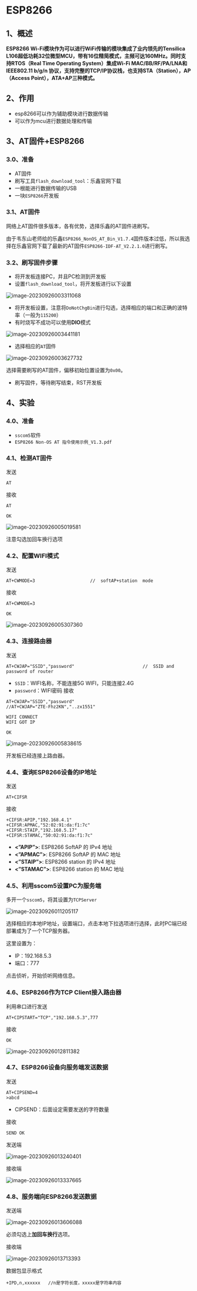 # ESP8266

## 1、概述

**ESP8266 Wi-Fi模块作为可以进行WiFi传输的模块集成了业内领先的Tensilica L106超低功耗32位微型MCU，带有16位精简模式，主频可达160MHz。同时支持RTOS（Real Time Operating System）集成Wi-Fi MAC/BB/RF/PA/LNA和 IEEE802.11 b/g/n 协议，支持完整的TCP/IP协议栈，也支持STA（Station），AP（Access Point），ATA+AP三种模式。**

## 2、作用

- esp8266可以作为辅助模块进行数据传输
- 可以作为mcu进行数据处理和传输

## 3、AT固件+ESP8266

### 3.0、准备

- AT固件
- 刷写工具`flash_download_tool`：乐鑫官网下载
- 一根能进行数据传输的USB
- 一块`ESP8266`开发板

### 3.1、AT固件

网络上AT固件很多版本，各有优势，选择乐鑫的AT固件进刷写。

由于韦东山老师给的乐鑫`ESP8266_NonOS_AT_Bin_V1.7.4`固件版本过低，所以我选择在乐鑫官网下载了最新的AT固件`ESP8266-IDF-AT_V2.2.1.0`进行刷写。

### 3.2、刷写固件步骤
- 将开发板连接PC，并且PC检测到开发板
- 设置`flash_download_tool`，将开发板进行以下设置

![image-20230926003311068](../images/image-20230926003311068.png)

- 将开发板设置，注意将`DoNotChgBin`进行勾选，选择相应的端口和正确的波特率（一般为`115200`）
- 有时烧写不成功可以使用**DIO**模式

![image-20230926003441181](../images/image-20230926003441181.png)

- 选择相应的`AT`固件

![image-20230926003627732](../images/image-20230926003627732.png)

选择需要刷写的AT固件，偏移初始位置设置为`0x00`。

- 刷写固件，等待刷写结束，RST开发板

## 4、实验

### 4.0、准备

- `sscom5`软件
- `ESP8266 Non-OS AT 指令使用示例_V1.3.pdf`

### 4.1、检测AT固件

发送

```shell
AT
```

接收

```shell
AT

OK
```

![image-20230926005019581](../images/image-20230926005019581.png)

注意勾选加回车换行选项

### 4.2、配置WIFI模式

发送

```shell
AT+CWMODE=3						//	softAP+station	mode
```

接收

```shell
AT+CWMODE=3	

OK
```

![image-20230926005307360](../images/image-20230926005307360.png)

### 4.3、连接路由器

发送

```shell
AT+CWJAP="SSID","password"							//	SSID and password of router
```

- `SSID`：WIFI名称，不能连接5G WIFI，只能连接2.4G
- `password`：WIFI密码
接收

```shell
AT+CWJAP="SSID","password"
//AT+CWJAP="ZTE-Fhz2KN","..zx1551"

WIFI CONNECT
WIFI GOT IP

OK
```

![image-20230926005838615](../images/image-20230926005838615.png)

开发板已经连接上路由器。

### 4.4、查询ESP8266设备的IP地址

发送

```shell
AT+CIFSR
```

接收

```shell
+CIFSR:APIP,"192.168.4.1"
+CIFSR:APMAC,"52:02:91:da:f1:7c"
+CIFSR:STAIP,"192.168.5.17"
+CIFSR:STAMAC,"50:02:91:da:f1:7c"
```

- **<”APIP”>**: ESP8266 SoftAP 的 IPv4 地址
- **<”APMAC”>**: ESP8266 SoftAP 的 MAC 地址
- **<”STAIP”>**: ESP8266 station 的 IPv4 地址
- **<”STAMAC”>**: ESP8266 station 的 MAC 地址

### 4.5、利用sscom5设置PC为服务端

多开一个`sscom5`，将其设置为`TCPServer`

![image-20230926011205117](../images/image-20230926011205117.png)

选择相应的本地IP地址，设置端口，点击本地下拉选项进行选择，此时PC端已经部署成为了一个TCP服务器。

这里设置为：

- IP：192.168.5.3
- 端口：777

点击侦听，开始侦听网络信息。

### 4.6、ESP8266作为TCP Client接入路由器

利用串口进行发送

```shell
AT+CIPSTART="TCP","192.168.5.3",777	
```

接收

```shell
OK
```

![image-20230926012811382](../images/image-20230926012811382.png)

### 4.7、ESP8266设备向服务端发送数据

发送

```shell
AT+CIPSEND=4	
>abcd
```

- CIPSEND：后面设定需要发送的字符数量

接收

```shell
SEND OK
```

发送端

![image-20230926013240401](../images/image-20230926013240401.png)

接收端

![image-20230926013337665](../images/image-20230926013337665.png)

### 4.8、服务端向ESP8266发送数据

发送端

![image-20230926013606088](../images/image-20230926013606088.png)

必须勾选上**加回车换行**选项。

接收端

![image-20230926013713393](../images/image-20230926013713393.png)

数据包显示格式

```shell
+IPD,n,xxxxxx	//n是字符长度，xxxxx是字符串内容
```

